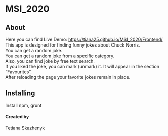 # MSI_2020

## About
Here you can find Live Demo: https://tiana25.github.io/MSI_2020/Frontend/ <br />
This app is designed for finding funny jokes about Chuck Norris.<br />
You can get a random joke.<br />
You can get a random joke from a specific category.<br />
Also, you can find joke by free text search.<br />
If you liked the joke, you can mark (unmark) it. It will appear in the section “Favourites”.<br />
After reloading the page your favorite jokes remain in place.<br />

## Installing
Install npm, grunt

#### Created by
Tetiana Skazhenyk

